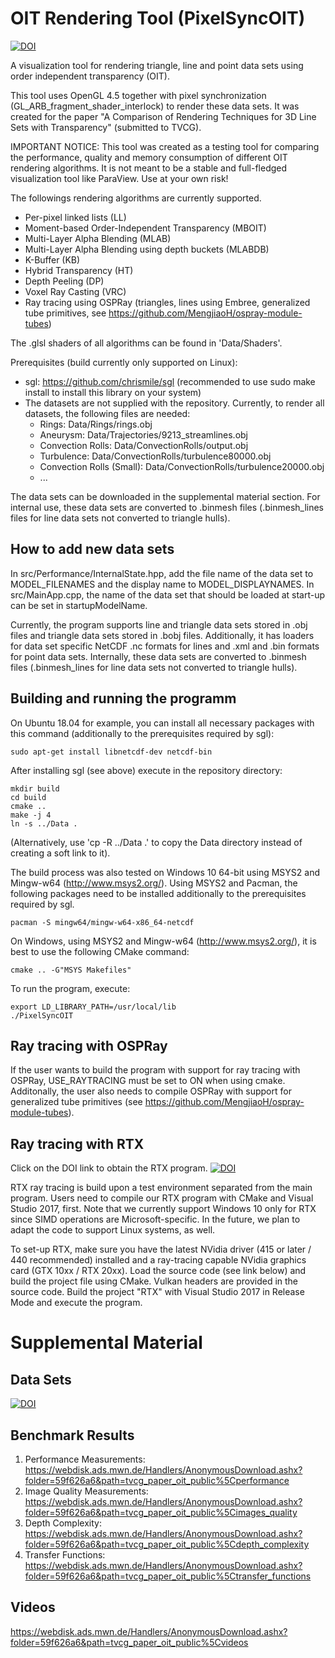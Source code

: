 # OIT Rendering Tool (PixelSyncOIT)
[![DOI](https://zenodo.org/badge/133340475.svg)](https://zenodo.org/badge/latestdoi/133340475)

A visualization tool for rendering triangle, line and point data sets using order independent transparency (OIT).

This tool uses OpenGL 4.5 together with pixel synchronization (GL_ARB_fragment_shader_interlock) to render these data sets.
It was created for the paper "A Comparison of Rendering Techniques for 3D Line Sets with Transparency" (submitted to TVCG).

IMPORTANT NOTICE: This tool was created as a testing tool for comparing the performance, quality and memory consumption of different OIT rendering algorithms.
It is not meant to be a stable and full-fledged visualization tool like ParaView. Use at your own risk!

The followings rendering algorithms are currently supported.
- Per-pixel linked lists (LL)
- Moment-based Order-Independent Transparency (MBOIT)
- Multi-Layer Alpha Blending (MLAB)
- Multi-Layer Alpha Blending using depth buckets (MLABDB)
- K-Buffer (KB)
- Hybrid Transparency (HT)
- Depth Peeling (DP)
- Voxel Ray Casting (VRC)
- Ray tracing using OSPRay (triangles, lines using Embree, generalized tube primitives, see https://github.com/MengjiaoH/ospray-module-tubes)

The .glsl shaders of all algorithms can be found in 'Data/Shaders'.

Prerequisites (build currently only supported on Linux):
- sgl: https://github.com/chrismile/sgl (recommended to use sudo make install to install this library on your system)
- The datasets are not supplied with the repository. Currently, to render all datasets, the following files are needed:
    * Rings: Data/Rings/rings.obj
    * Aneurysm: Data/Trajectories/9213_streamlines.obj
    * Convection Rolls: Data/ConvectionRolls/output.obj
    * Turbulence: Data/ConvectionRolls/turbulence80000.obj
    * Convection Rolls (Small): Data/ConvectionRolls/turbulence20000.obj
    * ...

The data sets can be downloaded in the supplemental material section. For internal use, these data sets are converted to .binmesh files (.binmesh_lines files for line data sets not converted to triangle hulls).

## How to add new data sets

In src/Performance/InternalState.hpp, add the file name of the data set to MODEL_FILENAMES and the display name to MODEL_DISPLAYNAMES.
In src/MainApp.cpp, the name of the data set that should be loaded at start-up can be set in startupModelName.

Currently, the program supports line and triangle data sets stored in .obj files and triangle data sets stored in .bobj files.
Additionally, it has loaders for data set specific NetCDF .nc formats for lines and .xml and .bin formats for point data sets.
Internally, these data sets are converted to .binmesh files (.binmesh_lines for line data sets not converted to triangle hulls).

## Building and running the programm

On Ubuntu 18.04 for example, you can install all necessary packages with this command (additionally to the prerequisites required by sgl):

```
sudo apt-get install libnetcdf-dev netcdf-bin
```

After installing sgl (see above) execute in the repository directory:

```
mkdir build
cd build
cmake ..
make -j 4
ln -s ../Data .
```
(Alternatively, use 'cp -R ../Data .' to copy the Data directory instead of creating a soft link to it).

The build process was also tested on Windows 10 64-bit using MSYS2 and Mingw-w64 (http://www.msys2.org/). Using MSYS2 and Pacman, the following packages need to be installed additionally to the prerequisites required by sgl.

```
pacman -S mingw64/mingw-w64-x86_64-netcdf
```

On Windows, using MSYS2 and Mingw-w64 (http://www.msys2.org/), it is best to use the following CMake command:
```
cmake .. -G"MSYS Makefiles"
```

To run the program, execute:
```
export LD_LIBRARY_PATH=/usr/local/lib
./PixelSyncOIT
```

## Ray tracing with OSPRay

If the user wants to build the program with support for ray tracing with OSPRay, USE_RAYTRACING must be set to ON when using cmake.
Additonally, the user also needs to compile OSPRay with support for generalized tube primitives (see https://github.com/MengjiaoH/ospray-module-tubes).

## Ray tracing with RTX

Click on the DOI link to obtain the RTX program.
[![DOI](https://zenodo.org/badge/DOI/10.5281/zenodo.3637621.svg)](https://doi.org/10.5281/zenodo.3637621)

RTX ray tracing is build upon a test environment separated from the main program.
Users need to compile our RTX program with CMake and Visual Studio 2017, first. Note that we currently support Windows 10 only for RTX since SIMD operations are Microsoft-specific. In the future, we plan to adapt the code to support Linux systems, as well.

To set-up RTX, make sure you have the latest NVidia driver (415 or later / 440 recommended) installed and a ray-tracing capable NVidia graphics card (GTX 10xx / RTX 20xx).
Load the source code (see link below) and build the project file using CMake. Vulkan headers are provided in the source code.
Build the project "RTX" with Visual Studio 2017 in Release Mode and execute the program.

# Supplemental Material
## Data Sets
[![DOI](https://zenodo.org/badge/DOI/10.5281/zenodo.3637625.svg)](https://doi.org/10.5281/zenodo.3637625)

## Benchmark Results
1) Performance Measurements: https://webdisk.ads.mwn.de/Handlers/AnonymousDownload.ashx?folder=59f626a6&path=tvcg_paper_oit_public%5Cperformance
2) Image Quality Measurements: https://webdisk.ads.mwn.de/Handlers/AnonymousDownload.ashx?folder=59f626a6&path=tvcg_paper_oit_public%5Cimages_quality
3) Depth Complexity: https://webdisk.ads.mwn.de/Handlers/AnonymousDownload.ashx?folder=59f626a6&path=tvcg_paper_oit_public%5Cdepth_complexity
4) Transfer Functions: https://webdisk.ads.mwn.de/Handlers/AnonymousDownload.ashx?folder=59f626a6&path=tvcg_paper_oit_public%5Ctransfer_functions

## Videos
https://webdisk.ads.mwn.de/Handlers/AnonymousDownload.ashx?folder=59f626a6&path=tvcg_paper_oit_public%5Cvideos
